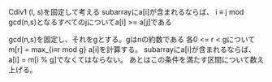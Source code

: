 Cdiv1
(l, s)を固定して考える
subarrayにa[i]が含まれるならば、
i ≡ j mod gcd(n,s)となるすべてのjについてa[i] >= a[j]である

gcd(n,s)を固定し、それをgとする。gはnの約数である
各0 <= r < gについて m[r] = max_{i≡r mod g} a[i]を計算する。
subarrayにa[i]が含まれるならば、a[i] = m[i % g]でなくてはならない。
あとはこの条件を満たす区間について数え上げる。
